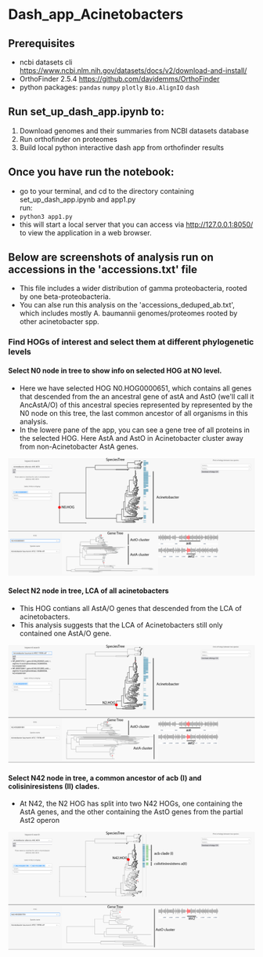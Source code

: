 # Dash_app_Acinetobacters  
## Prerequisites  
* ncbi datasets cli https://www.ncbi.nlm.nih.gov/datasets/docs/v2/download-and-install/  
* OrthoFinder 2.5.4 https://github.com/davidemms/OrthoFinder   
* python packages: `pandas` `numpy` `plotly` `Bio.AlignIO` `dash`

## Run set_up_dash_app.ipynb to:  
1. Download genomes and their summaries from NCBI datasets database   
2. Run orthofinder on proteomes  
3. Build local python interactive dash app from orthofinder results

## Once you have run the notebook:   
* go to your terminal,  and cd to the directory containing set_up_dash_app.ipynb and app1.py  
run:  
* `python3 app1.py`  
* this will start a local server that you can access via http://127.0.0.1:8050/ 
to view the application in a web browser.

## Below are screenshots of  analysis run on accessions in the 'accessions.txt' file  
* This file includes a wider distribution of gamma proteobacteria, rooted by one beta-proteobacteria.
* You can alse run this analysis on the 'accessions_deduped_ab.txt', which includes mostly A. baumannii genomes/proteomes rooted by other acinetobacter spp.  

### Find HOGs of interest and select them at different phylogenetic levels
#### Select N0 node in tree to show info on selected HOG at NO level.
* Here we have selected HOG N0.HOG0000651, which contains all genes that descended from
  the an ancestral gene of astA and AstO (we'll call it AncAstA/O) of this ancestral species
   represented by represented by the N0 node on this tree, the last common ancestor of all organisms in this analysis.
* In the lowere pane of the app, you can see a gene tree of all proteins in the selected HOG. Here AstA and AstO in
  Acinetobacter cluster away from non-Acinetobacter AstA genes.
  
![Logo](assets/N0.png)
  
#### Select N2 node in tree, LCA of all acinetobacters 
* This HOG contians all AstA/O genes that descended from the LCA of acinetobacters.
* This analysis suggests that the LCA of Acinetobacters still only contained one AstA/O gene.
  
![Logo](assets/N2.png)

#### Select N42 node in tree, a common ancestor of acb (I) and colisiniresistens (II) clades.
* At N42, the N2 HOG has split into two N42 HOGs, one containing the AstA genes, and the other containing the
  AstO genes from the partial Ast2 operon
  
![Logo](assets/N42.png)

